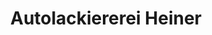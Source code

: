 ---
title: "Autolackiererei Heiner"
url: /schkoelen/autolackiererei-heiner-kaemmeritz/
shop: Autowerkstatt
---